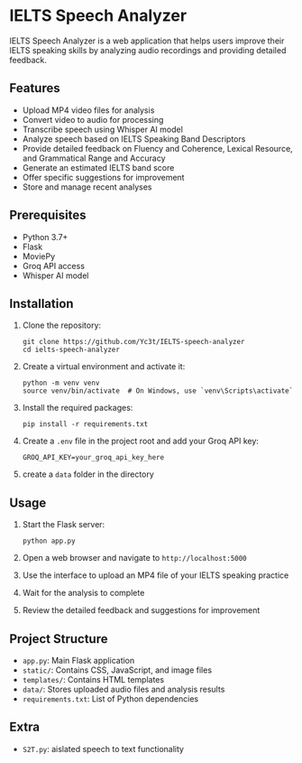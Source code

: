 # IELTS Speech Analyzer

IELTS Speech Analyzer is a web application that helps users improve their IELTS speaking skills by analyzing audio recordings and providing detailed feedback.

## Features

- Upload MP4 video files for analysis
- Convert video to audio for processing
- Transcribe speech using Whisper AI model
- Analyze speech based on IELTS Speaking Band Descriptors
- Provide detailed feedback on Fluency and Coherence, Lexical Resource, and Grammatical Range and Accuracy
- Generate an estimated IELTS band score
- Offer specific suggestions for improvement
- Store and manage recent analyses

## Prerequisites

- Python 3.7+
- Flask
- MoviePy
- Groq API access
- Whisper AI model

## Installation

1. Clone the repository:
   ```
   git clone https://github.com/Yc3t/IELTS-speech-analyzer
   cd ielts-speech-analyzer
   ```

2. Create a virtual environment and activate it:
   ```
   python -m venv venv
   source venv/bin/activate  # On Windows, use `venv\Scripts\activate`
   ```

3. Install the required packages:
   ```
   pip install -r requirements.txt
   ```

4. Create a `.env` file in the project root and add your Groq API key:
   ```
   GROQ_API_KEY=your_groq_api_key_here
   ```
5. create a `data` folder in the directory

## Usage

1. Start the Flask server:
   ```
   python app.py
   ```

2. Open a web browser and navigate to `http://localhost:5000`

3. Use the interface to upload an MP4 file of your IELTS speaking practice

4. Wait for the analysis to complete

5. Review the detailed feedback and suggestions for improvement

## Project Structure

- `app.py`: Main Flask application
- `static/`: Contains CSS, JavaScript, and image files
- `templates/`: Contains HTML templates
- `data/`: Stores uploaded audio files and analysis results
- `requirements.txt`: List of Python dependencies

## Extra
- `S2T.py`: aislated speech to text functionality
